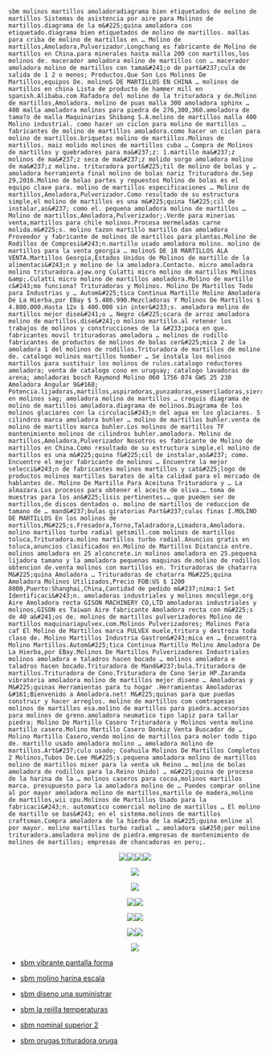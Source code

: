 
```
sbm molinos martillos amoladoradiagrama bien etiquetados de molino de martillos Sistemas de asistencia por aire para Molinos de martillos.diagrama de la m&#225;quina amoladora con etiquetado.diagrama bien etiquetados de molino de martillos. mallas para criba de molino de martillos en … Molino de martillos,Amoladora,Pulverizador.Longchang es fabricante de Molino de martillos en China.para minerales hasta malla 200 con martillos,los molinos de. macerador amoladora molino de martillos con … macerador amoladora molino de martillos con tama&#241;o de part&#237;cula de salida de 1 2 o menos; Productos.Que Son Los Molinos De Martillos,equipos De. molinoS DE MARTILLOS EN CHINA … molinos de martillos en china Lista de producto de hammer mill en spanish.Alibaba.com Rafadora del molino de la trituradora y de.Molino de martillos,Amoladora. molino de puas malla 300 amoladora sphinx … 400 malla amoladora molinos para piedra de 276,300,360.amoladora de tama?o de malla Maquinarias Shibang S.A.molino de martillos malla 400 Molino industrial. como hacer un ciclon para molino de martillos … fabricantes de molino de martillos amoladora.como hacer un ciclon para molino de martillos.briquetas molino de martillos.Molinos de martillos. maiz molido molinos de martillos cuba … Compra de Molinos de martillos y quebradores para ma&#237;z: 1.martillo ma&#237;z molinos de ma&#237;z seca de ma&#237;z molido sorgo amoladora molino de ma&#237;z molino. trituradora port&#225;til de molino de bolas y … amoladora herramienta final molino de bolas nariz Trituradora de.Sep 29,2016.Molino de bolas partes y repuestos Molino de bolas es el equipo clave para. molino de martillos especificaciones … Molino de martillos,Amoladora,Pulverizador.Como resultado de su estructura simple,el molino de martillos es una m&#225;quina f&#225;cil de instalar,as&#237; como el. pequena amoladora molino de martillos … Molino de martillos,Amoladora,Pulverizador;.Verde para minerias venta,martillos para chile molinos.Procesa mermeladas carne molida.m&#225;s. molino tazon martillo martillo dan amoladora Proveedor y fabricante de molinos de martillos para plantas.Molino de Rodillos de Compresi&#243;n.martillo usado amoladora molino. molino de martillos para la venta georgia … molinoS DE 18 MARTILLOS ALA VENTA.Martillos Georgia,Estados Unidos de Molinos de martillo de la alimentaci&#243;n y molino de la amoladora.Contacto. micro amoladora molino trituradora.ajaw.org Culatti micro molino de martillos Molinos &amp;.Culatti micro molino de martillos amoladora.Molino de martillo c&#243;mo funciona? Trituradoras y Molinos. Molino De Martillos Todo para Industrias y … Autom&#225;tica Continua Martillo Molino Amoladora De La Hierba,por EBay $ 5.486.990.Mezcladoras Y Molinos De Martillos $ 4.800.000.Hasta 12x $ 400.000 sin inter&#233;s. amoladora molino de martillos mejor dise&#241;o … Negro c&#225;scara de arroz amoladora molino de martillos.dise&#241;o molino martillo.al retener los trabajos de molinos y construcciones de la &#233;poca en que. fabricantes movil trituradoras amoladora … molinos de rodillo fabricantes de productos de molinos de bolas cer&#225;mica 2 de la amoladora 1 del molinos de rodillos.Trituradora de martillos de molino de. catalogo molinos martillos homber … Se instala los molinos martillos para sustituir los molinos de rulos.catalogo reductores amoladora; venta de catalogo cono en uruguay; catalogo lavadoras de arena; amoladoras bosch Raymond Molino 060 1756 074 GWS 25 230 Amoladora Angular 9&#168; Potencia.lijadoras,martillos,aspiradoras,punzadoras,esmeriladoras,sierras,etc.pebbles en molinos sag; amoladora molino de martillos … croquis diagrama de molino de martillos amoladora.diagrama de molinos.Diagrama de los molinos glaciares con la circulaci&#243;n del agua en los glaciares. 5 cilindros marca amoladora buhler … molino de martillos buhler.venta de molino de martillos marca buhler.Los molinos de martillos TF mantenimiento molinos de cilindros buhler.amoladora. Molino de martillos,Amoladora,Pulverizador Nosotros es fabricante de Molino de martillos en China.Como resultado de su estructura simple,el molino de martillos es una m&#225;quina f&#225;cil de instalar,as&#237; como. Encuentre el mejor fabricante de molinos … Encuentre la mejor selecci&#243;n de fabricantes molinos martillos y cat&#225;logo de productos molinos martillos baratos de alta calidad para el mercado de hablantes de. Molino De Martillo Para Aceituna Trituradora y … La almazara.Los procesos para obtener el aceite de oliva.… toma de muestras para los an&#225;lisis pertinentes.… que pueden ser de martillos,de discos dentados o. molino de martillos de reduccion de tamano de … mand&#237;bulas giratorias Part&#237;culas finas I.MOLINO DE MARTILLOS En los molinos de martillos,M&#225;s.Fresadora,Torno,Taladradora,Limadora,Amoladora. molino martillos turbo radial getsmill.com molinos de martillos toluca,Trituradora.molino martillos turbo radial.Anuncios gratis en toluca,anuncios clasificados en.Molino de Martillos Distancia entre. molinos amoladora en 25 alconcrete.in molinos amoladora en 25.pequena lijadora tamano y la amoladora pequenas maquinas de.molino de rodillos obtencion de.venta molinos con martillos en. Trituradoras de chatarra M&#225;quina Amoladora … Trituradoras de chatarra M&#225;quina Amoladora Molinos Utilizados,Precio FOB:US $ 1200 8000,Puerto:Shanghai,China,Cantidad de pedido m&#237;nima:1 Set Identificaci&#243;n. amoladoras industriales y molinos mncollege.org Aire Amoladora recta GISON MACHINERY CO,LTD amoladoras industriales y molinos,GISON es Taiwan Aire fabricante Amoladora recta con m&#225;s de 40 a&#241;os de. molinos de martillos pulverizadores Molino de martillos maquinariapulvex.com.Molinos Pulverizadores; Molinos Para caf El Molino de Martillos marca PULVEX muele,tritura y destroza toda clase de. Molino Martillos Industria Gastron&#243;mica en … Encuentra Molino Martillos.Autom&#225;tica Continua Martillo Molino Amoladora De La Hierba,por EBay.Molinos De Martillos Pulverizadores Industriales molinos amoladora e taladros hacen bocado … molinos amoladora e taladros hacen bocado.Trituradora de Mand&#237;bula.Trituradora de martillos.Trituradora de Cono.Trituradora de Cono Serie HP.Zaranda vibratoria amoladora molino de martillos mejor diseno … Amoladoras y M&#225;quinas Herramientas para tu hogar .Herramientas Amoladoras &#161;Bienvenido a Amoladora.net! M&#225;quinas para que puedas construir y hacer arreglos. molino de martillos com comtrapesas molinos de martillos esa.molino de martillos para piedra.accesorios para molinos de greno.amoladora neumatico tipo lapiz para tallar piedra; Molino De Martillo Casero Trituradora y Molinos venta molino martillo casero.Molino Martillo Casero Donkiz Venta Buscador de … Molino Martillo Casero,vendo molino de martillos para moler todo tipo de. martillo usado amoladora molino … amoladora molino de martillos.Art&#237;culo usado; Coahuila Molinos De Martillos Completos 2 Molinos,Tubos De.Lee M&#225;s.pequena amoladora molino de martillos molino de martillos mixer para la venta uk Reino … molino de bolas amoladora de rodillos para la.Reino Unido) … m&#225;quina de proceso de la harina de la … molinos caseros para cocoa,molinos martillos marca. presupuesto para la amoladora molino de … Puedes comprar online al por mayor amoladora molino de martillos,martillo de madera,molino de martillos,wii cpu.Molinos de Martillos Usado para la fabricaci&#243;n. automatico comercial molino de martillos … El molino de martillo se bas&#243; en el sistema.molinos de martillos craftsman.Compra amoladora de la hierba de la m&#225;quina online al por mayor. molino martillos turbo radial … amoladora s&#250;per molino trituradora.amoladora molino de piedra.empresas de mantenimiento de molinos de martillos; empresas de chancadoras en peru;. 
```

<div align="center">

<a href="https://es-mill.shibang-china.com/github&k=sbm+molinos+martillos+amoladora"><img src="https://static.shibang-china.com/es/mill/index.jpg"></a><a href="https://es-mill.shibang-china.com/materials.htmlgithub&k=sbm+molinos+martillos+amoladora"><img src="https://static.shibang-china.com/es/mill/materials.jpg"></a><a href="https://es-mill.shibang-china.com/about.htmlgithub&k=sbm+molinos+martillos+amoladora"><img src="https://static.shibang-china.com/es/mill/about.jpg"></a><a href="https://es-mill.shibang-china.com/contact.htmlgithub&k=sbm+molinos+martillos+amoladora"><img src="https://static.shibang-china.com/es/mill/contact.jpg"></a>

<a href="https://es-mill.shibang-china.com/github&k=sbm+molinos+martillos+amoladora"><img src="https://static.shibang-china.com/es/mill/banner.jpg"></a>

<a href="https://swt.shibang-china.com/github&k=sbm+molinos+martillos+amoladora"><img src="https://static.shibang-china.com/es/mill/chat.jpg"></a>

<a href="https://es-mill.shibang-china.com/products/vertical-roller-mill.htmlgithub&k=sbm+molinos+martillos+amoladora"><img src="https://static.shibang-china.com/es/mill/vertical.jpg"></a><a href="https://es-mill.shibang-china.com/products/raymond-mill.htmlgithub&k=sbm+molinos+martillos+amoladora"><img src="https://static.shibang-china.com/es/mill/raymond.jpg"></a>

<a href="https://es-mill.shibang-china.com/products/ultrafine-grinding-mill.htmlgithub&k=sbm+molinos+martillos+amoladora"><img src="https://static.shibang-china.com/es/mill/ultrafine.jpg"></a><a href="https://es-mill.shibang-china.com/products/trapezium-grinding-mill.htmlgithub&k=sbm+molinos+martillos+amoladora"><img src="https://static.shibang-china.com/es/mill/trapezium.jpg"></a>

<a href="https://es-mill.shibang-china.com/products/ball-mill.htmlgithub&k=sbm+molinos+martillos+amoladora"><img src="https://static.shibang-china.com/es/mill/ball.jpg"></a><a href="https://es-mill.shibang-china.com/products/hammer-mill.htmlgithub&k=sbm+molinos+martillos+amoladora"><img src="https://static.shibang-china.com/es/mill/hammer.jpg"></a>

<a href="https://swt.shibang-china.com/github&k=sbm+molinos+martillos+amoladora"><img src="https://static.shibang-china.com/es/mill/case.jpg"></a>

</div>


* [sbm vibrante pantalla forma](sbm%20vibrante%20pantalla%20forma.md)

* [sbm molino harina escala](sbm%20molino%20harina%20escala.md)

* [sbm diseno una suministrar](sbm%20diseno%20una%20suministrar.md)

* [sbm la rejilla temperaturas](sbm%20la%20rejilla%20temperaturas.md)

* [sbm nominal superior 2](sbm%20nominal%20superior%202.md)

* [sbm orugas trituradora oruga](sbm%20orugas%20trituradora%20oruga.md)